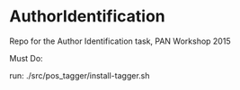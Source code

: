 # AuthorIdentification
Repo for the Author Identification task, PAN Workshop 2015

Must Do:

run: ./src/pos_tagger/install-tagger.sh
